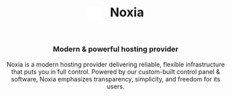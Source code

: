 <br>
<h1 align="center">
  <img src="https://raw.githubusercontent.com/NoxiaCloud/branding/refs/heads/main/icons/white.icon.png" width="32" valign="middle">&nbsp;&nbsp;
  Noxia
  <br><br>
</h1>

<h3 align="center">Modern & powerful hosting provider</h3>
<p align="center">
Noxia is a modern hosting provider delivering reliable, flexible infrastructure that puts you in full control. Powered by our custom-built control panel & software, Noxia emphasizes transparency, simplicity, and freedom for its users.
</p>
<br>
